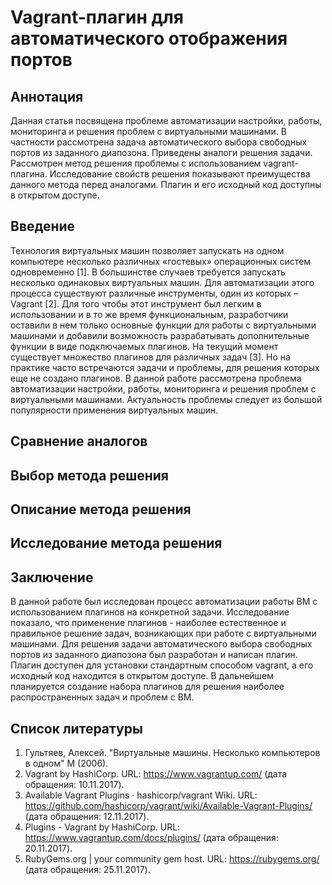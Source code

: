 # Vagrant-плагин для автоматического отображения портов

## Аннотация
Данная статья посвящена проблеме автоматизации настройки, работы, мониторинга и решения проблем с виртуальными машинами. В частности рассмотрена задача автоматического выбора свободных портов из заданного диапозона. Приведены аналоги решения задачи. Рассмотрен метод решения проблемы с использованием vagrant-плагина. Исследование свойств решения показывают преимущества данного метода перед аналогами. Плагин и его исходный код доступны в открытом доступе.

## Введение
Технология виртуальных машин позволяет запускать на одном компьютере несколько различных «гостевых» операционных   систем   одновременно [1]. В большинстве случаев требуется запускать несколько одинаковых виртуальных машин. Для автоматизации этого процесса существуют различные инструменты, один из которых – Vagrant [2]. Для того чтобы этот инструмент был легким в использовании и в то же время функциональным, разработчики оставили в нем только основные функции для работы с виртуальными машинами и добавили возможность разрабатывать дополнительные функции в виде подключаемых плагинов. 
На текущий момент существует множество плагинов для различных задач [3]. Но на практике часто встречаются задачи и проблемы, для решения которых еще не создано плагинов. 
В данной работе рассмотрена проблема автоматизации настройки, работы, мониторинга и решения проблем с виртуальными машинами. Актуальность проблемы следует из большой популярности применения виртуальных машин.

## Сравнение аналогов

## Выбор метода решения

## Описание метода решения

## Исследование метода решения

## Заключение
В данной работе был исследован процесс автоматизации работы ВМ с использованием плагинов на конкретной задачи. Исследование показало, что применение плагинов - наиболее естественное и правильное решение задач, возникающих при работе с виртуальными машинами.
Для решения задачи автоматического выбора свободных портов из заданного диапозона был разработан и написан плагин. Плагин доступен для установки стандартным способом vagrant, а его исходный код находится в открытом доступе.
В дальнейшем планируется создание набора плагинов для решения наиболее распространенных задач и проблем с ВМ.

## Список литературы
1. Гультяев, Алексей. "Виртуальные машины. Несколько компьютеров в одном" М (2006).
2. Vagrant by HashiCorp. URL: https://www.vagrantup.com/ (дата обращения: 10.11.2017).
3. Available Vagrant Plugins · hashicorp/vagrant Wiki. URL: https://github.com/hashicorp/vagrant/wiki/Available-Vagrant-Plugins/ (дата обращения: 12.11.2017).
4. Plugins - Vagrant by HashiCorp. URL: https://www.vagrantup.com/docs/plugins/ (дата обращения: 20.11.2017).
5. RubyGems.org | your community gem host. URL: https://rubygems.org/ (дата обращения: 25.11.2017).
